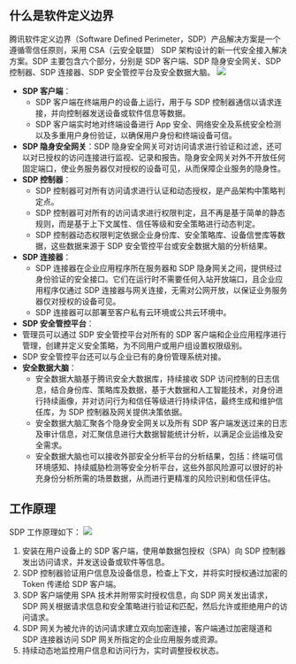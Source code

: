 ## 什么是软件定义边界
腾讯软件定义边界（Software Defined Perimeter，SDP）产品解决方案是一个遵循零信任原则，采用 CSA（云安全联盟） SDP 架构设计的新一代安全接入解决方案。SDP 主要包含六个部分，分别是 SDP 客户端、SDP 隐身安全网关、SDP 控制器、SDP 连接器、SDP 安全管控平台及安全数据大脑。
![](https://main.qcloudimg.com/raw/271c6012b244ba9045d7981369d0430e.png)
- **SDP 客户端**：
	- SDP 客户端在终端用户的设备上运行，用于与 SDP 控制器通信以请求连接，并向控制器发送设备或软件信息等数据。
	- SDP 客户端实时地对终端设备进行 App 安全、网络安全及系统安全检测以及多重用户身份验证，以确保用户身份和终端设备可信。
- **SDP 隐身安全网关**：SDP 隐身安全网关可对访问请求进行验证和过滤，还可以对已授权的访问连接进行监视、记录和报告。隐身安全网关对外不开放任何固定端口，使业务服务器仅对授权的设备可见，从而保障企业服务的隐身性。
- **SDP 控制器**：
	- SDP 控制器可对所有访问请求进行认证和动态授权，是产品架构中策略判定点。
	- SDP 控制器可对所有的访问请求进行权限判定，且不再是基于简单的静态规则，而是基于上下文属性、信任等级和安全策略进行动态判定。
	- SDP 控制器动态权限判定依据企业身份库、安全策略库、设备信誉库等数据，这些数据来源于 SDP 安全管控平台或安全数据大脑的分析结果。
- **SDP 连接器**：
	- SDP 连接器在企业应用程序所在服务器和 SDP 隐身网关之间，提供经过身份验证的安全接口。它们在运行时不需要任何入站开放端口，且企业应用程序仅通过 SDP 连接器与网关连接，无需对公网开放，以保证业务服务器仅对授权的设备可见。
	- SDP 连接器可以部署至客户私有云环境或公共云环境中。
- **SDP 安全管控平台**：
 - 管理员可以通过 SDP 安全管控平台对所有的 SDP 客户端和企业应用程序进行管理，创建并定义安全策略，为不同用户或用户组设置权限级别。
 -  SDP 安全管控平台还可以与企业已有的身份管理系统对接。
- **安全数据大脑**：
	- 安全数据大脑基于腾讯安全大数据库，持续接收 SDP 访问控制的日志信息，结合身份库、策略库及数据，基于大数据和人工智能技术，对身份进行持续画像，并对访问行为和信任等级进行持续评估，最终生成和维护信任库，为 SDP 控制器及网关提供决策依据。
	- 安全数据大脑汇聚各个隐身安全网关以及所有 SDP 客户端发送过来的日志及审计信息，对汇聚信息进行大数据智能统计分析，以满足企业运维及安全需求。
	- 安全数据大脑也可以接收外部安全分析平台的分析结果，包括：终端可信环境感知、持续威胁检测等安全分析平台，这些外部风险源可以很好的补充身份分析所需的场景数据，从而进行更精准的风险识别和信任评估。

## 工作原理
SDP 工作原理如下：
![](https://main.qcloudimg.com/raw/7ff39b4f0d3c117e7818137a6d40cbf7.png)
1. 安装在用户设备上的 SDP 客户端，使用单数据包授权（SPA）向 SDP 控制器发出访问请求，并发送设备或软件等信息。
2. SDP 控制器验证用户信息及设备信息，检查上下文，并将实时授权通过加密的 Token 传递给 SDP 客户端。
3. SDP 客户端使用 SPA 技术并附带实时授权信息，向 SDP 网关发出请求，SDP 网关根据请求信息和安全策略进行验证和匹配，然后允许或拒绝用户的访问请求。
4. SDP 网关为被允许的访问请求建立双向加密连接，客户端通过加密隧道和 SDP 连接器访问 SDP 网关所指定的企业应用服务或资源。
5. 持续动态地监控用户信息和访问行为，实时调整授权状态。
